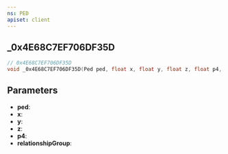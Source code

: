 ```yaml
---
ns: PED
apiset: client
---
```

## _0x4E68C7EF706DF35D

```c
// 0x4E68C7EF706DF35D
void _0x4E68C7EF706DF35D(Ped ped, float x, float y, float z, float p4, Hash relationshipGroup);
```


## Parameters
* **ped**:
* **x**:
* **y**:
* **z**:
* **p4**:
* **relationshipGroup**: